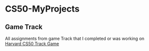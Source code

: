 # CS50-MyProjects

## Game Track

All assignments from game Track that I completed or was working on [Harvard CS50 Track Game](https://cs50.harvard.edu/college/2019/fall/tracks/games/) 
